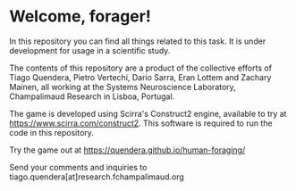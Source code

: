 # Welcome, forager!

In this repository you can find all things related to this task. It is under development for usage in a scientific study.

The contents of this repository are a product of the collective efforts of Tiago Quendera, Pietro Vertechi, Dario Sarra, Eran Lottem and Zachary Mainen, all working at the Systems Neuroscience Laboratory, Champalimaud Research in Lisboa, Portugal.

The game is developed using Scirra's Construct2 engine, available to try at https://www.scirra.com/construct2. This software is required to run the code in this repository.

Try the game out at https://quendera.github.io/human-foraging/

Send your comments and inquiries to tiago.quendera[at]research.fchampalimaud.org